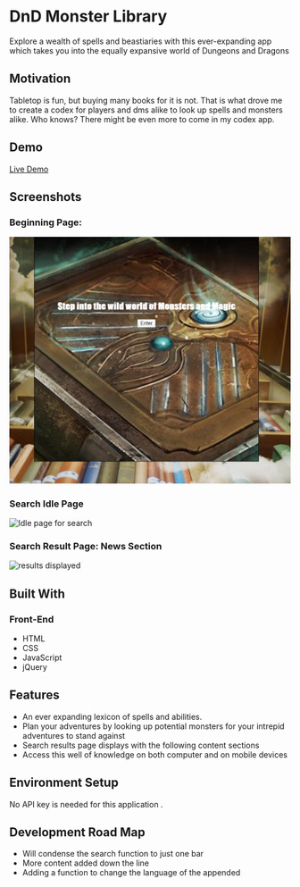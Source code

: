 <h1>DnD Monster Library</h1>
<p>Explore a wealth of spells and beastiaries with this ever-expanding app which takes you into the equally expansive world of Dungeons and Dragons</p>
<h2>Motivation</h2>
    <p>Tabletop is fun, but buying many books for it is not. That is what drove me to create a codex for players and dms alike to look up spells and monsters alike. Who knows? There might be even more to come in my codex app.</p>
<h2>Demo</h2>
<a href="https://royzone96.github.io/dnd-library/">Live Demo</a>
<h2>Screenshots</h2>
    <h3>Beginning Page:</h3>
        <img src="images/intro-screen.png" alt="intro page"/>
    <h3>Search Idle Page</h3>
        <img src="images/index-screenshot" alt="Idle page for search"/>
    <h3>Search Result Page: News Section</h3>
        <img src="images/results-screen" alt="results displayed"/>
<h2>Built With</h2>
    <h3>Front-End</h3>
        <ul>
            <li>HTML</li>
            <li>CSS</li>
            <li>JavaScript</li>
            <li>jQuery</li>
        </ul>
<h2>Features</h2>
    <ul>
        <li>An ever expanding lexicon of spells and abilities.</li>
        <li>Plan your adventures by looking up potential monsters for your intrepid adventures to stand against</li>
        <li>Search results page displays with the following content sections</li>
        <li>Access this well of knowledge on both computer and on mobile devices</li>
    </ul>
<h2>Environment Setup</h2>
    <p>No API key is needed for this application
.<h2>Development Road Map</h2>
    <ul>
        <li>Will condense the search function to just one bar</li>
        <li>More content added down the line</li>
        <li>Adding a function to change the language of the appended </li>
    </ul>
